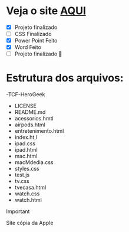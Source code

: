 # Veja o site [AQUI](https://arthurbarcelos1.github.io/TCF-HeroGeek/)


- [x] Projeto finalizado
- [ ] CSS Finalizado
- [x] Power Point Feito
- [x] Word Feito
- [ ] Projeto finalizado :tada:

# Estrutura dos arquivos:

-TCF-HeroGeek
  - LICENSE
  - README.md
  - acessorios.hmtl
  - airpods.html
  - entretenimento.html
  - index.ht,l
  - ipad.css
  - ipad.html
  - mac.html
  - macMdedia.css
  - styles.css
  - test.js
  - tv.css
  - tvecasa.html
  - watch.css
  - watch.html

 > [!IMPORTANT]
> Site cópia da Apple

    
